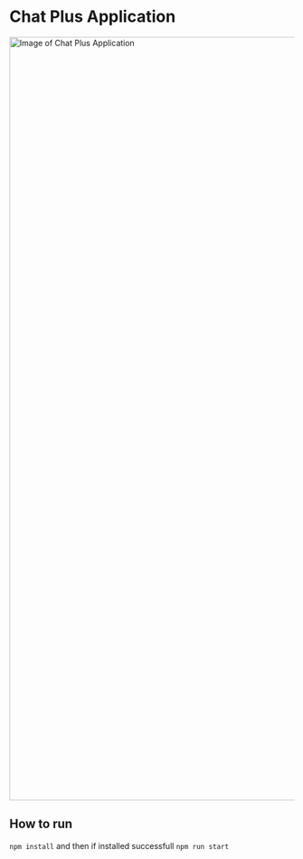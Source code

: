 # Chat Plus Application

<img width="1348" alt="Image of Chat Plus Application" src="https://github.com/Nikhil-Sarwara/Chat-plus/assets/117506262/6655458f-387f-4de2-8b22-8cef8f808525">


## How to run

`npm install` and then if installed successfull `npm run start`
